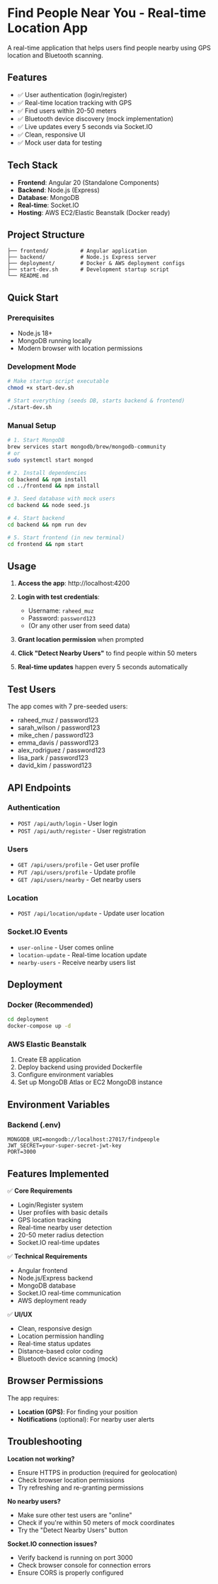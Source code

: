 # Find People Near You - Real-time Location App

A real-time application that helps users find people nearby using GPS location and Bluetooth scanning.

## Features
- ✅ User authentication (login/register)
- ✅ Real-time location tracking with GPS
- ✅ Find users within 20-50 meters
- ✅ Bluetooth device discovery (mock implementation)
- ✅ Live updates every 5 seconds via Socket.IO
- ✅ Clean, responsive UI
- ✅ Mock user data for testing

## Tech Stack
- **Frontend**: Angular 20 (Standalone Components)
- **Backend**: Node.js (Express)
- **Database**: MongoDB
- **Real-time**: Socket.IO
- **Hosting**: AWS EC2/Elastic Beanstalk (Docker ready)

## Project Structure
```
├── frontend/          # Angular application
├── backend/           # Node.js Express server
├── deployment/        # Docker & AWS deployment configs
├── start-dev.sh       # Development startup script
└── README.md
```

## Quick Start

### Prerequisites
- Node.js 18+
- MongoDB running locally
- Modern browser with location permissions

### Development Mode
```bash
# Make startup script executable
chmod +x start-dev.sh

# Start everything (seeds DB, starts backend & frontend)
./start-dev.sh
```

### Manual Setup
```bash
# 1. Start MongoDB
brew services start mongodb/brew/mongodb-community
# or
sudo systemctl start mongod

# 2. Install dependencies
cd backend && npm install
cd ../frontend && npm install

# 3. Seed database with mock users
cd backend && node seed.js

# 4. Start backend
cd backend && npm run dev

# 5. Start frontend (in new terminal)
cd frontend && npm start
```

## Usage

1. **Access the app**: http://localhost:4200
2. **Login with test credentials**:
   - Username: `raheed_muz`
   - Password: `password123`
   - (Or any other user from seed data)

3. **Grant location permission** when prompted
4. **Click "Detect Nearby Users"** to find people within 50 meters
5. **Real-time updates** happen every 5 seconds automatically

## Test Users
The app comes with 7 pre-seeded users:
- raheed_muz / password123
- sarah_wilson / password123  
- mike_chen / password123
- emma_davis / password123
- alex_rodriguez / password123
- lisa_park / password123
- david_kim / password123

## API Endpoints

### Authentication
- `POST /api/auth/login` - User login
- `POST /api/auth/register` - User registration

### Users
- `GET /api/users/profile` - Get user profile
- `PUT /api/users/profile` - Update profile
- `GET /api/users/nearby` - Get nearby users

### Location
- `POST /api/location/update` - Update user location

### Socket.IO Events
- `user-online` - User comes online
- `location-update` - Real-time location update
- `nearby-users` - Receive nearby users list

## Deployment

### Docker (Recommended)
```bash
cd deployment
docker-compose up -d
```

### AWS Elastic Beanstalk
1. Create EB application
2. Deploy backend using provided Dockerfile
3. Configure environment variables
4. Set up MongoDB Atlas or EC2 MongoDB instance

## Environment Variables

### Backend (.env)
```
MONGODB_URI=mongodb://localhost:27017/findpeople
JWT_SECRET=your-super-secret-jwt-key
PORT=3000
```

## Features Implemented

✅ **Core Requirements**
- Login/Register system
- User profiles with basic details
- GPS location tracking
- Real-time nearby user detection
- 20-50 meter radius detection
- Socket.IO real-time updates

✅ **Technical Requirements**
- Angular frontend
- Node.js/Express backend  
- MongoDB database
- Socket.IO real-time communication
- AWS deployment ready

✅ **UI/UX**
- Clean, responsive design
- Location permission handling
- Real-time status updates
- Distance-based color coding
- Bluetooth device scanning (mock)

## Browser Permissions
The app requires:
- **Location (GPS)**: For finding your position
- **Notifications** (optional): For nearby user alerts

## Troubleshooting

**Location not working?**
- Ensure HTTPS in production (required for geolocation)
- Check browser location permissions
- Try refreshing and re-granting permissions

**No nearby users?**
- Make sure other test users are "online" 
- Check if you're within 50 meters of mock coordinates
- Try the "Detect Nearby Users" button

**Socket.IO connection issues?**
- Verify backend is running on port 3000
- Check browser console for connection errors
- Ensure CORS is properly configured